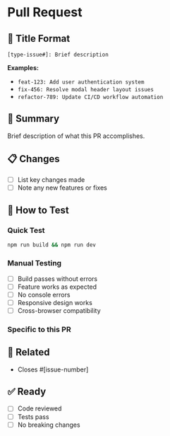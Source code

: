 # Pull Request

## 📝 Title Format

`[type-issue#]: Brief description`

**Examples:**

- `feat-123: Add user authentication system`
- `fix-456: Resolve modal header layout issues`
- `refactor-789: Update CI/CD workflow automation`

## 🎯 Summary

Brief description of what this PR accomplishes.

## 📋 Changes

- [ ] List key changes made
- [ ] Note any new features or fixes

## 🧪 How to Test

### Quick Test

```bash
npm run build && npm run dev
```

### Manual Testing

- [ ] Build passes without errors
- [ ] Feature works as expected
- [ ] No console errors
- [ ] Responsive design works
- [ ] Cross-browser compatibility

### Specific to this PR

<!-- Add 2-3 specific test steps for this PR -->

## 🔗 Related

- Closes #[issue-number]

## ✅ Ready

- [ ] Code reviewed
- [ ] Tests pass
- [ ] No breaking changes
